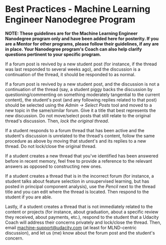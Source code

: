 # Best Practices - Machine Learning Engineer Nanodegree Program
**NOTE: These guidelines are for the Machine Learning Engineer Nanodegree program only and have been added here for posterity. If you are a Mentor for other programs, please follow their guidelines, if any are in place. Your Nanodegree program's Coach can also help clarify questions pertinent to your specific program.**

If a forum post is revived by a new student post (for instance, if the thread was last responded to several weeks ago), and the discussion is a continuation of the thread, it should be responded to as normal.

If a forum post is revived by a new student post, and the discussion is not a continuation of the thread (say, a student piggy backs the discussion by questioning/commenting on something moderately tangential to the current content), the student's post (and any following replies related to that post) should be selected using the *Admin -> Select Posts* tool and moved to a new topic in the same/similar forum. Give it a title that best represents the new discussion. Do not move/select posts that still relate to the original thread's discussion. Then, _lock the original thread_.

If a student responds to a forum thread that has been active and the student's discussion is unrelated to the thread's content, follow the same procedure as above by moving that student's and its replies to a new thread. Do not lock/close the original thread.

If a student creates a new thread that you've identified has been answered before in recent memory, feel free to provide a reference to the relevant answers as opposed to constructing new ones.

If a student creates a thread that is in the incorrect forum (for instance, a student talks about feature selection in unsupervised learning, but has posted in principal component analysis), use the *Pencil* next to the thread title and you can edit where the thread is located. Then respond to the student if you are able.

Lastly, if a student creates a thread that is not immediately related to the content or projects (for instance, about graduation, about a specific review they received, about payments, etc.), respond to the student that a Udacity Coach will address their concerns privately and lock/close the thread. Then, email machine-support@udacity.com (at least for MLND-centric discussion), and let us (me) know about the forum post and the student's concern.

